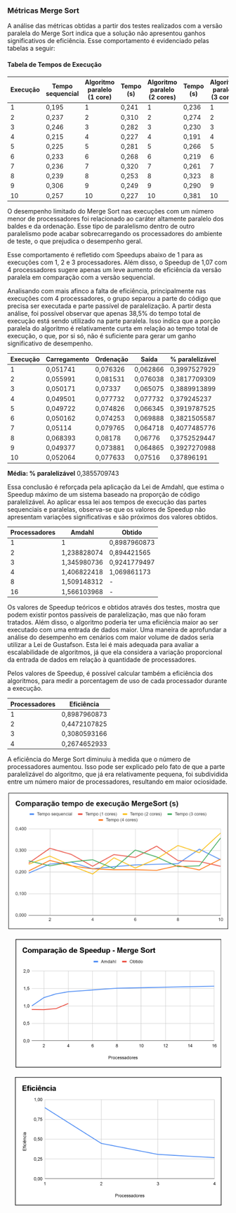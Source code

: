 ### Métricas Merge Sort

A análise das métricas obtidas a partir dos testes realizados com a versão paralela do Merge Sort indica que a solução não apresentou ganhos significativos de eficiência. Esse comportamento é evidenciado pelas tabelas a seguir:

#### Tabela de Tempos de Execução
| Execução | Tempo sequencial | Algoritmo paralelo (1 core) | Tempo (s) | Algoritmo paralelo (2 cores) | Tempo (s) | Algoritmo paralelo (3 cores) | Tempo (s) | Algoritmo paralelo (4 cores) | Tempo (s) |
|----------|------------------|-----------------------------|-----------|-----------------------------|-----------|-----------------------------|-----------|-----------------------------|-----------|
| 1        | 0,195            | 1                           | 0,241     | 1                           | 0,236     | 1                           | 0,252     | 1                           | 0,205     |
| 2        | 0,237            | 2                           | 0,310     | 2                           | 0,274     | 2                           | 0,229     | 2                           | 0,254     |
| 3        | 0,246            | 3                           | 0,282     | 3                           | 0,230     | 3                           | 0,247     | 3                           | 0,229     |
| 4        | 0,215            | 4                           | 0,227     | 4                           | 0,191     | 4                           | 0,257     | 4                           | 0,215     |
| 5        | 0,225            | 5                           | 0,281     | 5                           | 0,266     | 5                           | 0,216     | 5                           | 0,211     |
| 6        | 0,233            | 6                           | 0,268     | 6                           | 0,219     | 6                           | 0,302     | 6                           | 0,211     |
| 7        | 0,236            | 7                           | 0,320     | 7                           | 0,261     | 7                           | 0,270     | 7                           | 0,208     |
| 8        | 0,239            | 8                           | 0,253     | 8                           | 0,323     | 8                           | 0,225     | 8                           | 0,230     |
| 9        | 0,306            | 9                           | 0,249     | 9                           | 0,290     | 9                           | 0,229     | 9                           | 0,210     |
| 10       | 0,257            | 10                          | 0,227     | 10                          | 0,381     | 10                          | 0,358     | 10                          | 0,260     |


O desempenho limitado do Merge Sort nas execuções com um número menor de processadores foi relacionado ao caráter altamente paralelo dos baldes e da ordenação. Esse tipo de paralelismo dentro de outro paralelismo pode acabar sobrecarregando os processadores do ambiente de teste, o que prejudica o desempenho geral.

Esse comportamento é refletido com Speedups abaixo de 1 para as execuções com 1, 2 e 3 processadores. Além disso, o Speedup de 1,07 com 4 processadores sugere apenas um leve aumento de eficiência da versão paralela em comparação com a versão sequencial. 

Analisando com mais afinco a falta de eficiência, principalmente nas execuções com 4 processadores, o grupo separou a parte do código que precisa ser executada e parte passível de paralelização. A partir desta análise, foi possível observar que apenas 38,5% do tempo total de execução está sendo utilizado na parte paralela. Isso indica que a porção paralela do algoritmo é relativamente curta em relação ao tempo total de execução, o que, por si só, não é suficiente para gerar um ganho significativo de desempenho.

| Execução | Carregamento | Ordenação | Saída  | % paralelizável   |
|----------|--------------|-----------|--------|-------------------|
| 1        | 0,051741     | 0,076326  | 0,062866 | 0,3997527929      |
| 2        | 0,055991     | 0,081531  | 0,076038 | 0,3817709309      |
| 3        | 0,050171     | 0,07337   | 0,065075 | 0,3889913899      |
| 4        | 0,049501     | 0,077732  | 0,077732 | 0,379245237       |
| 5        | 0,049722     | 0,074826  | 0,066345 | 0,3919787525      |
| 6        | 0,050162     | 0,074253  | 0,069888 | 0,3821505587      |
| 7        | 0,05114      | 0,079765  | 0,064718 | 0,4077485776      |
| 8        | 0,068393     | 0,08178   | 0,06776  | 0,3752529447      |
| 9        | 0,049377     | 0,073881  | 0,064865 | 0,3927270988      |
| 10       | 0,052064     | 0,077633  | 0,07516  | 0,37896191        |

**Média: % paralelizável** 0,3855709743


Essa conclusão é reforçada pela aplicação da Lei de Amdahl, que estima o Speedup máximo de um sistema baseado na proporção de código paralelizável. Ao aplicar essa lei aos tempos de execução das partes sequenciais e paralelas, observa-se que os valores de Speedup não apresentam variações significativas e são próximos dos valores obtidos. 

| Processadores | Amdahl         | Obtido            |
|---------------|----------------|-------------------|
| 1             | 1              | 0,8987960873      |
| 2             | 1,238828074    | 0,894421565       |
| 3             | 1,345980736    | 0,9241779497      |
| 4             | 1,406822418    | 1,069861173       |
| 8             | 1,509148312    | -                 |
| 16            | 1,566103968    | -                 |


Os valores de Speedup teóricos e obtidos através dos testes, mostra que podem existir pontos passíveis de paralelização, mas que não foram tratados. Além disso, o algoritmo poderia ter uma eficiência maior ao ser executado com uma entrada de dados maior. Uma maneira de aprofundar a análise do desempenho em cenários com maior volume de dados seria utilizar a Lei de Gustafson. Esta lei é mais adequada para avaliar a escalabilidade de algoritmos, já que ela considera a variação proporcional da entrada de dados em relação à quantidade de processadores.

Pelos valores de Speedup, é possível calcular também a eficiência dos algoritmos, para medir a porcentagem de uso de cada processador durante a execução.


| Processadores | Eficiência       |
|---------------|------------------|
| 1             | 0,8987960873     |
| 2             | 0,4472107825     |
| 3             | 0,3080593166     |
| 4             | 0,2674652933     |


A eficiência do Merge Sort diminuiu à medida que o número de processadores aumentou. Isso pode ser explicado pelo fato de que a parte paralelizável do algoritmo, que já era relativamente pequena, foi subdividida entre um número maior de processadores, resultando em maior ociosidade.

<div align="center">
   
   ![Gráfico do tempo de execução do Merge Sort](https://github.com/jcampolim/bucket-sort/blob/main/assets/tempo-execucao/mergesort.png)

</div>

<div align="center">
   
   ![Gráfico do cálculo de Speedup do Merge Sort](https://github.com/jcampolim/bucket-sort/blob/main/assets/speedup/mergesort.png)

</div>

<div align="center">
   
   ![Gráfico do tcálculo de eficiência do Merge Sort](https://github.com/jcampolim/bucket-sort/blob/main/assets/eficiencia/mergesort.png)

</div>
